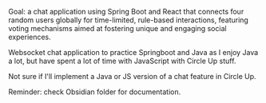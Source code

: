 Goal: a chat application using Spring Boot and React that connects four random users globally for time-limited, rule-based interactions, featuring voting mechanisms aimed at fostering unique and engaging social experiences.

Websocket chat application to practice Springboot and Java as I enjoy Java a lot, but have spent a lot of time with JavaScript with Circle Up stuff.

Not sure if I'll implement a Java or JS version of a chat feature in Circle Up.

Reminder: check Obsidian folder for documentation.
